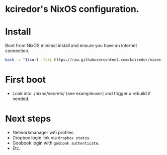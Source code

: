 kciredor's NixOS configuration.
===============================

# Install
Boot from NixOS minimal install and ensure you have an internet connection.

```bash
bash -c "$(curl -fsSL https://raw.githubusercontent.com/kciredor/nixos-config/master/bootstrap.sh)"
```

# First boot
- Look into ./nixos/secrets/<youruser> (see exampleuser) and trigger a rebuild if needed.

# Next steps
- Networkmanager wifi profiles.
- Dropbox login link via `dropbox status`.
- Goobook login with `goobook authenticate`.
- Etc.
